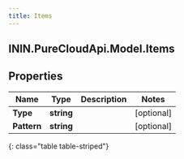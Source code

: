 ```yaml
---
title: Items
---
```

## ININ.PureCloudApi.Model.Items

## Properties

|Name | Type | Description | Notes|
|------------ | ------------- | ------------- | -------------|
| **Type** | **string** |  | [optional] |
| **Pattern** | **string** |  | [optional] |
{: class="table table-striped"}


